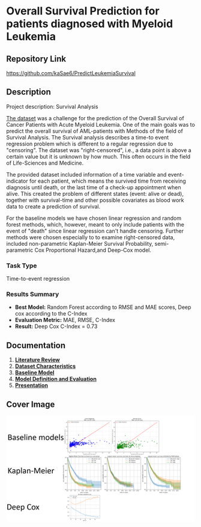 # Overall Survival Prediction for patients diagnosed with Myeloid Leukemia

## Repository Link

https://github.com/kaSae6/PredictLeukemiaSurvival

## Description


Project description: Survival Analysis

[The dataset](https://challengedata.ens.fr/challenges/162) was a challenge for the prediction of the Overall Survival of Cancer Patients with Acute Myeloid Leukemia. 
One of the main goals was to predict the overall survival of AML-patients with Methods of the field of Survival Analysis. 
The Survival analysis describes a time-to event regression problem which is different to a regular regression due to "censoring". The dataset was "right-censored", i.e., a data point is above a certain value but it is unknown by how much. This often occurs in the field of Life-Sciences and Medicine.

The provided dataset included information of a time variable and event-indicator for each patient, which means the survived time from receiving diagnosis until death, or the last time of a check-up appointment when alive.  This created the problem of different states (event: alive or dead), together with survival-time and other possible covariates as blood work data to create a prediction of survival. 

For the baseline models we have chosen linear regression and random forest methods, which, however, meant to only include patients with the event of "death" since linear regression can't handle censoring.
Further methods were chosen especially to to examine right-censored data, included non-parametric Kaplan-Meier Survival Probability, semi-parametric Cox Proportional Hazard,and Deep-Cox model.




### Task Type

Time-to-event regression

### Results Summary

- **Best Model:** Random Forest according to RMSE and MAE scores, Deep cox according to the C-Index
- **Evaluation Metric:** MAE, RMSE, C-Index
- **Result:** Deep Cox C-Index = 0.73

## Documentation

1. **[Literature Review](0_LiteratureReview/README.md)**
2. **[Dataset Characteristics](1_DatasetCharacteristics/exploratory_data_analysis.ipynb)**
3. **[Baseline Model](2_BaselineModel/baseline_model.ipynb)**
4. **[Model Definition and Evaluation](3_Model/model_definition_evaluation.ipynb)**
5. **[Presentation](4_Presentation/Survival_Analysis_Saegner_Muszelewski​.pdf)**

## Cover Image

![Project Cover Image](CoverImage/cover_image.png)
